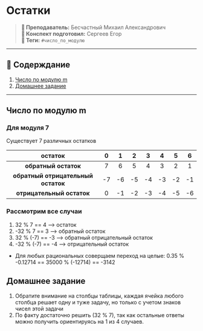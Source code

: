 # Остатки

> **🐙 Преподаватель:** Бесчастный Михаил Александрович<br>
> **🦁 Конспект подготовил:** Сергеев Егор<br>
> **🌴 Теги:** `#число_по_модулю`<br>

---

## 📕 Содерждание
1. [Число по модулю m](#число-по-модулю-m)
2. [Домашнее задание](#домашнее-задание)

---

## Число по модулю m

### Для модуля 7
Существует 7 различных остатков

|**остаток**|0|1|2|3|4|5|6|
|:-:|:-:|:-:|:-:|:-:|:-:|:-:|:-:|
|**обратный остаток**|7|6|5|4|3|2|1|
|**обратный отрицательный остаток**|-7|-6|-5|-4|-3|-2|-1|
|**отрицательный остаток**|0|-1|-2|-3|-4|-5|-6|

### Рассмотрим все случаи

1. 32 % 7 == 4 --> остаток
2. -32 % 7 == 3 --> обратный остаток
3. 32 % (-7) == -3 --> обратный отрицательный остаток
4. -32 % (-7) == -4 --> отрицательный остаток

- Для любых рациональных соверщаем переход на целые: 0.35 % -0.12714 == 35000 % (-12714) == -3142

## Домашнее задание
1. Обратите внимание на столбцы таблицы, каждая ячейка любого столбца решает одну и туже задачу, но только с учетом знаков чисел этой задачи
2. По факту достаточно решить (32 % 7), так как остальные ответы можно получить ориентируясь на 1 из 4 случаев.
